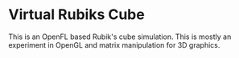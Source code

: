 # Virtual Rubiks Cube

This is an OpenFL based Rubik's cube simulation. This is mostly an experiment in OpenGL and matrix manipulation for 3D graphics.